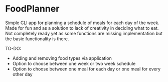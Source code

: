 # FoodPlanner

Simple CLI app for planning a schedule of meals for each day of the week. Made for fun and as a solution to lack of creativity in deciding what to eat. Not completely ready yet as some functions are missing implementation but the basic functionality is there.

TO-DO:

  - Adding and removing food types via application
  - Option to choose between one week or two week schedule
  - Option to choose between one meal for each day or one meal for every other day
